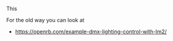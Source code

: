 This



For the old way you can look at 
 - https://openrb.com/example-dmx-lighting-control-with-lm2/